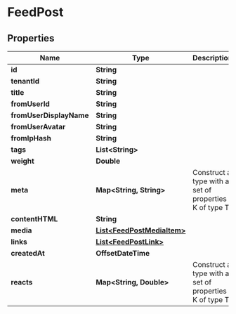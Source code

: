 

# FeedPost


## Properties

| Name | Type | Description | Notes |
|------------ | ------------- | ------------- | -------------|
|**id** | **String** |  |  |
|**tenantId** | **String** |  |  |
|**title** | **String** |  |  [optional] |
|**fromUserId** | **String** |  |  [optional] |
|**fromUserDisplayName** | **String** |  |  [optional] |
|**fromUserAvatar** | **String** |  |  [optional] |
|**fromIpHash** | **String** |  |  [optional] |
|**tags** | **List&lt;String&gt;** |  |  [optional] |
|**weight** | **Double** |  |  [optional] |
|**meta** | **Map&lt;String, String&gt;** | Construct a type with a set of properties K of type T |  [optional] |
|**contentHTML** | **String** |  |  [optional] |
|**media** | [**List&lt;FeedPostMediaItem&gt;**](FeedPostMediaItem.md) |  |  [optional] |
|**links** | [**List&lt;FeedPostLink&gt;**](FeedPostLink.md) |  |  [optional] |
|**createdAt** | **OffsetDateTime** |  |  |
|**reacts** | **Map&lt;String, Double&gt;** | Construct a type with a set of properties K of type T |  [optional] |



